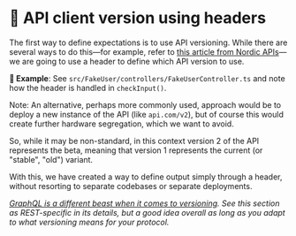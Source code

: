 # 📂 API client version using headers

The first way to define expectations is to use API versioning. While there are several ways to do this—for example, refer to [this article from Nordic APIs](https://nordicapis.com/everything-you-need-to-know-about-api-versioning/)—we are going to use a header to define which API version to use.

**🎯 Example**: See `src/FakeUser/controllers/FakeUserController.ts` and note how the header is handled in `checkInput()`.

Note: An alternative, perhaps more commonly used, approach would be to deploy a new instance of the API (like `api.com/v2`), but of course this would create further hardware segregation, which we want to avoid.

So, while it may be non-standard, in this context version 2 of the API represents the beta, meaning that version 1 represents the current (or "stable", "old") variant.

With this, we have created a way to define output simply through a header, without resorting to separate codebases or separate deployments.

[_GraphQL is a different beast when it comes to versioning_](https://graphql.org/learn/best-practices/#versioning)_. See this section as REST-specific in its details, but a good idea overall as long as you adapt to what versioning means for your protocol._
